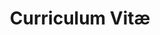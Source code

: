 ---
title: Curriculum Vitæ
layout: cv
actions:
  - label: "Download as PDF"
    icon: pdf
    url: "/assets/pdf/LebenslaufMarkAltmann.pdf"
---
